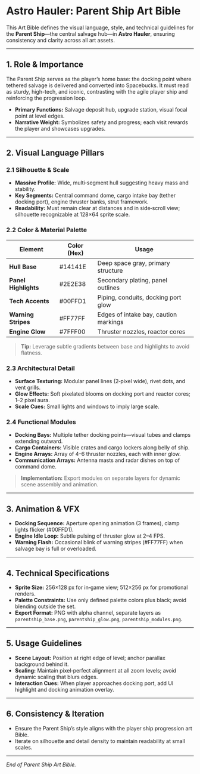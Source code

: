 # Astro Hauler: Parent Ship Art Bible

This Art Bible defines the visual language, style, and technical guidelines for the **Parent Ship**—the central salvage hub—in **Astro Hauler**, ensuring consistency and clarity across all art assets.

---

## 1. Role & Importance

The Parent Ship serves as the player’s home base: the docking point where tethered salvage is delivered and converted into Spacebucks. It must read as sturdy, high-tech, and iconic, contrasting with the agile player ship and reinforcing the progression loop.

- **Primary Functions:** Salvage deposit hub, upgrade station, visual focal point at level edges.
- **Narrative Weight:** Symbolizes safety and progress; each visit rewards the player and showcases upgrades.

---

## 2. Visual Language Pillars

### 2.1 Silhouette & Scale
- **Massive Profile:** Wide, multi‑segment hull suggesting heavy mass and stability.
- **Key Segments:** Central command dome, cargo intake bay (tether docking port), engine thruster banks, strut framework.
- **Readability:** Must remain clear at distances and in side‑scroll view; silhouette recognizable at 128×64 sprite scale.

### 2.2 Color & Material Palette
| Element               | Color (Hex) | Usage                                 |
|-----------------------|-------------|---------------------------------------|
| **Hull Base**         | #14141E     | Deep space gray, primary structure    |
| **Panel Highlights**  | #2E2E38     | Secondary plating, panel outlines     |
| **Tech Accents**      | #00FFD1     | Piping, conduits, docking port glow   |
| **Warning Stripes**   | #FF77FF     | Edges of intake bay, caution markings |
| **Engine Glow**       | #7FFF00     | Thruster nozzles, reactor cores       |

> **Tip:** Leverage subtle gradients between base and highlights to avoid flatness.

### 2.3 Architectural Detail
- **Surface Texturing:** Modular panel lines (2‑pixel wide), rivet dots, and vent grills.
- **Glow Effects:** Soft pixelated blooms on docking port and reactor cores; 1–2 pixel aura.
- **Scale Cues:** Small lights and windows to imply large scale.

### 2.4 Functional Modules
- **Docking Bays:** Multiple tether docking points—visual tubes and clamps extending outward.
- **Cargo Containers:** Visible crates and cargo lockers along belly of ship.
- **Engine Arrays:** Array of 4–6 thruster nozzles, each with inner glow.
- **Communication Arrays:** Antenna masts and radar dishes on top of command dome.

> **Implementation:** Export modules on separate layers for dynamic scene assembly and animation.

---

## 3. Animation & VFX
- **Docking Sequence:** Aperture opening animation (3 frames), clamp lights flicker (#00FFD1).
- **Engine Idle Loop:** Subtle pulsing of thruster glow at 2–4 FPS.
- **Warning Flash:** Occasional blink of warning stripes (#FF77FF) when salvage bay is full or overloaded.

---

## 4. Technical Specifications
- **Sprite Size:** 256×128 px for in‑game view; 512×256 px for promotional renders.
- **Palette Constraints:** Use only defined palette colors plus black; avoid blending outside the set.
- **Export Format:** PNG with alpha channel, separate layers as `parentship_base.png`, `parentship_glow.png`, `parentship_modules.png`.

---

## 5. Usage Guidelines
- **Scene Layout:** Position at right edge of level; anchor parallax background behind it.
- **Scaling:** Maintain pixel‑perfect alignment at all zoom levels; avoid dynamic scaling that blurs edges.
- **Interaction Cues:** When player approaches docking port, add UI highlight and docking animation overlay.

---

## 6. Consistency & Iteration
- Ensure the Parent Ship’s style aligns with the player ship progression art Bible.
- Iterate on silhouette and detail density to maintain readability at small scales.

---

*End of Parent Ship Art Bible.*

